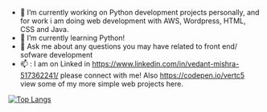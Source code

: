 - 🔭 I’m currently working on Python development projects personally, and for work i am doing web development with AWS, Wordpress, HTML, CSS and Java.
- 🌱 I’m currently learning Python!
- 💬 Ask me about any questions you may have related to front end/ sofware development
- 📫 : I am on Linked in https://www.linkedin.com/in/vedant-mishra-517362241/ please connect with me! Also https://codepen.io/vertc5 view some of my more simple web projects here.


[![Top Langs](https://github-readme-stats.vercel.app/api/top-langs/?username=Vertc5)](https://github.com/Vertc5/github-readme-stats)

